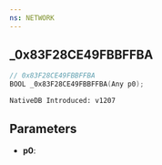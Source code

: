 ```yaml
---
ns: NETWORK
---
```

## _0x83F28CE49FBBFFBA

```c
// 0x83F28CE49FBBFFBA
BOOL _0x83F28CE49FBBFFBA(Any p0);
```

```
NativeDB Introduced: v1207
```

## Parameters
* **p0**:
